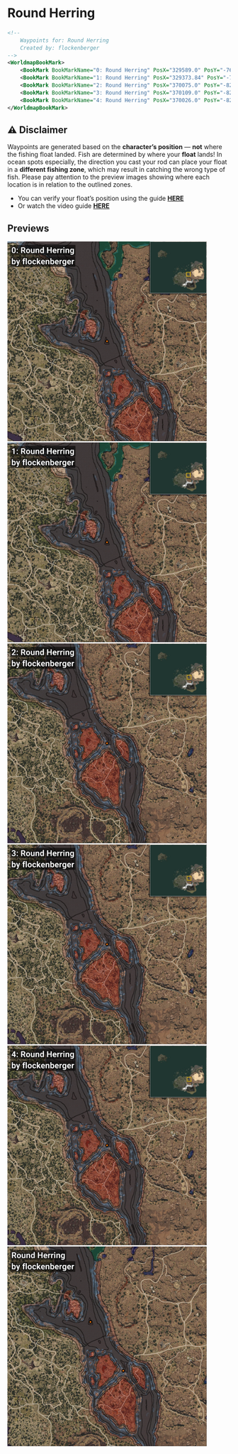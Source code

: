 # Round Herring
```xml
<!--
    Waypoints for: Round Herring
    Created by: flockenberger
-->
<WorldmapBookMark>
    <BookMark BookMarkName="0: Round Herring" PosX="329589.0" PosY="-7685.0" PosZ="36509.0" />
    <BookMark BookMarkName="1: Round Herring" PosX="329373.84" PosY="-7765.134" PosZ="36340.81" />
    <BookMark BookMarkName="2: Round Herring" PosX="370075.0" PosY="-8251.0" PosZ="-24044.0" />
    <BookMark BookMarkName="3: Round Herring" PosX="370109.0" PosY="-8253.0" PosZ="-24057.0" />
    <BookMark BookMarkName="4: Round Herring" PosX="370026.0" PosY="-8243.0" PosZ="-24076.0" />
</WorldmapBookMark>
```

## ⚠️ Disclaimer
Waypoints are generated based on the __**character’s position**__ — __not__ where the fishing float landed.
Fish are determined by where your **float** lands!
In ocean spots especially, the direction you cast your rod can place your float in a **different fishing zone**, which may result in catching the wrong type of fish.
Please pay attention to the preview images showing where each location is in relation to the outlined zones.

- You can verify your float’s position using the guide [**HERE**](https://flockenberger.github.io/bdo-fish-position/)
- Or watch the video guide [**HERE**](https://youtu.be/t-VXcRoNojk)

## Previews
<img src="./Round Herring_0_Preview.webp" width="450"/> <img src="./Round Herring_1_Preview.webp" width="450"/> <img src="./Round Herring_2_Preview.webp" width="450"/> <img src="./Round Herring_3_Preview.webp" width="450"/> <img src="./Round Herring_4_Preview.webp" width="450"/> <img src="./Round Herring_Preview.webp" width="450"/> 